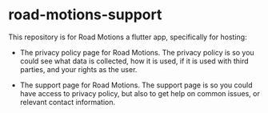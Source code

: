 # road-motions-support

This repository is for Road Motions a flutter app, specifically for hosting: 

- The privacy policy page for Road Motions.
The privacy policy is so you could see what data is collected, how it is used, if it is used with third parties, and your rights as the user.

- The support page for Road Motions.
The support page is so you could have access to privacy policy, but also to get help on common issues, or relevant contact information.
